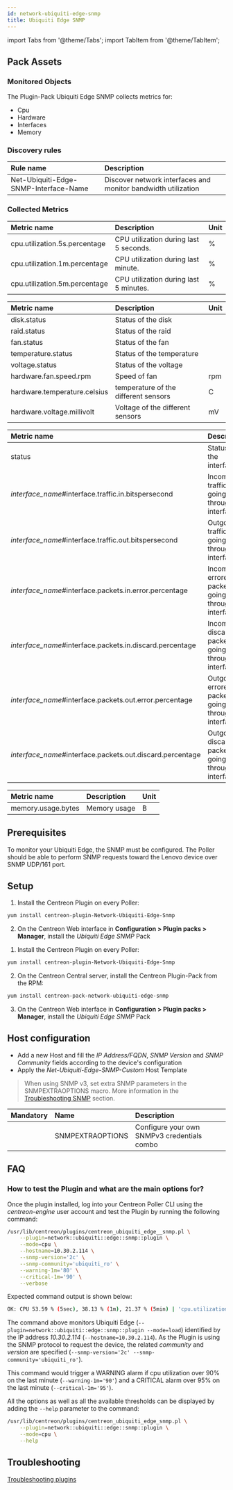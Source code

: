 ```yaml
---
id: network-ubiquiti-edge-snmp
title: Ubiquiti Edge SNMP
---
```

import Tabs from '@theme/Tabs';
import TabItem from '@theme/TabItem';


## Pack Assets

### Monitored Objects

The Plugin-Pack Ubiquiti Edge SNMP collects metrics for:
* Cpu
* Hardware
* Interfaces
* Memory

### Discovery rules

<Tabs groupId="sync">
<TabItem value="Services" label="Services">

| Rule name                              | Description                                                           |
| :------------------------------------- | :-------------------------------------------------------------------- |
| Net-Ubiquiti-Edge-SNMP-Interface-Name  | Discover network interfaces and monitor bandwidth utilization         |

</TabItem>
</Tabs>

### Collected Metrics

<Tabs groupId="sync">
<TabItem value="Cpu" label="Cpu">

| Metric name                   | Description                            | Unit |
| :---------------------------- | :------------------------------------- |:---- |
| cpu.utilization.5s.percentage | CPU utilization during last 5 seconds. | %    |
| cpu.utilization.1m.percentage | CPU utilization during last minute.    | %    |
| cpu.utilization.5m.percentage | CPU utilization during last 5 minutes. | %    |

</TabItem>
<TabItem value="Hardware" label="Hardware">

| Metric name                   | Description                               | Unit |
|:----------------------------- |:----------------------------------------- |:---- |
| disk.status                   | Status of the disk                        |      |
| raid.status                   | Status of the raid                        |      |
| fan.status                    | Status of the fan                         |      |
| temperature.status            | Status of the temperature                 |      |
| voltage.status                | Status of the voltage                     |      |
| hardware.fan.speed.rpm        | Speed of fan                              | rpm  |
| hardware.temperature.celsius  | temperature of the different sensors      | C    |
| hardware.voltage.millivolt    | Voltage of the different sensors          | mV   |

</TabItem>
<TabItem value="Interfaces" label="Interfaces">

| Metric name                                                 | Description                                             | Unit |
|:----------------------------------------------------------- |:------------------------------------------------------- |:---- |
| status                                                      | Status of the interface                                 |      |
| *interface\_name*\#interface.traffic.in.bitspersecond       | Incoming traffic going through the interface.           | b/s  |
| *interface\_name*\#interface.traffic.out.bitspersecond      | Outgoing traffic going through the interface.           | b/s  |
| *interface\_name*\#interface.packets.in.error.percentage    | Incoming errored packets going through the interface.   | %    |
| *interface\_name*\#interface.packets.in.discard.percentage  | Incoming discarded packets going through the interface. | %    |
| *interface\_name*\#interface.packets.out.error.percentage   | Outgoing errored packets going through the interface.   | %    |
| *interface\_name*\#interface.packets.out.discard.percentage | Outgoing discarded packets going through the interface. | %    |

</TabItem>
<TabItem value="Memory" label="Memory">

| Metric name              | Description                | Unit |
| :----------------------- | :------------------------- |:---- |
| memory.usage.bytes       | Memory usage               | B    | 

</TabItem>
</Tabs>

## Prerequisites

To monitor your Ubiquiti Edge, the SNMP must be configured.
The Poller should be able to perform SNMP requests toward the Lenovo device over SNMP UDP/161 port.

## Setup

<Tabs groupId="sync">
<TabItem value="Online License" label="Online License">

1. Install the Centreon Plugin on every Poller:

```bash
yum install centreon-plugin-Network-Ubiquiti-Edge-Snmp
```

2. On the Centreon Web interface in **Configuration > Plugin packs > Manager**, install the *Ubiquiti Edge SNMP* Pack

</TabItem>
<TabItem value="Offline License" label="Offline License">

1. Install the Centreon Plugin on every Poller:

```bash
yum install centreon-plugin-Network-Ubiquiti-Edge-Snmp
```

2. On the Centreon Central server, install the Centreon Plugin-Pack from the RPM:

```bash
yum install centreon-pack-network-ubiquiti-edge-snmp
```

3. On the Centreon Web interface in **Configuration > Plugin packs > Manager**, install the *Ubiquiti Edge SNMP* Pack

</TabItem>
</Tabs>

## Host configuration

* Add a new Host and fill the *IP Address/FQDN*, *SNMP Version* and *SNMP Community* fields according to the device's configuration
* Apply the *Net-Ubiquiti-Edge-SNMP-Custom* Host Template

> When using SNMP v3, set extra SNMP parameters in the SNMPEXTRAOPTIONS macro. 
> More information in the [Troubleshooting SNMP](../getting-started/how-to-guides/troubleshooting-plugins.md#troubleshooting-snmp) section.

| Mandatory | Name             | Description                                    |
| :-------- | :--------------- | :--------------------------------------------- |
|           | SNMPEXTRAOPTIONS | Configure your own SNMPv3 credentials combo    |

## FAQ

### How to test the Plugin and what are the main options for?

Once the plugin installed, log into your Centreon Poller CLI using the *centreon-engine* user account
and test the Plugin by running the following command:

```bash
/usr/lib/centreon/plugins/centreon_ubiquiti_edge__snmp.pl \
    --plugin=network::ubiquiti::edge::snmp::plugin \
    --mode=cpu \
    --hostname=10.30.2.114 \
    --snmp-version='2c' \
    --snmp-community='ubiquiti_ro' \
    --warning-1m='80' \
    --critical-1m='90' \
    --verbose
```

Expected command output is shown below:

```bash
OK: CPU 53.59 % (5sec), 38.13 % (1m), 21.37 % (5min) | 'cpu.utilization.5s.percentage'=53.59%;;;0;100 'cpu.utilization.1m.percentage'=38.13%;0:80;0:90;0;100 'cpu.utilization.5m.percentage'=21.37%;;;0;100
```

The command above monitors Ubiquiti Edge (```--plugin=network::ubiquiti::edge::snmp::plugin --mode=load```) identified
by the IP address *10.30.2.114* (```--hostname=10.30.2.114```). As the Plugin is using the SNMP protocol to request the device, the related
*community* and *version* are specified (```--snmp-version='2c' --snmp-community='ubiquiti_ro'```).

This command would trigger a WARNING alarm if cpu utilization over 90% on the last minute 
(```--warning-1m='90'```) and a CRITICAL alarm over 95% on the last minute (```--critical-1m='95'```).

All the options as well as all the available thresholds can be displayed by adding the  ```--help```
parameter to the command:

```bash
/usr/lib/centreon/plugins/centreon_ubiquiti_edge_snmp.pl \
    --plugin=network::ubiquiti::edge::snmp::plugin \
    --mode=cpu \
    --help
```

## Troubleshooting

[Troubleshooting plugins](../getting-started/how-to-guides/troubleshooting-plugins.md)